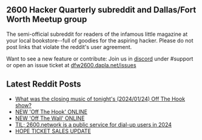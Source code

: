 ## 2600 Hacker Quarterly subreddit and Dallas/Fort Worth Meetup group
The semi-official subreddit for readers of the infamous little magazine at your local bookstore--full of goodies for the aspiring hacker. Please do not post links that violate the reddit's user agreement.

Want to see a new feature or contribute: 
Join us in [discord](https://dfw2600.dapla.net/chat) under #support or open an issue ticket at [dfw2600.dapla.net/issues](https://dfw2600.dapla.net/issues)

## Latest Reddit Posts
<!-- BLOG-POST-LIST:START -->
- [What was the closing music of tonight's (2024/01/24) Off The Hook show?](https://www.reddit.com/r/2600/comments/19f3ic4/what_was_the_closing_music_of_tonights_20240124/)
- [NEW 'Off The Hook' ONLINE](https://2600.com/hook/24-01-2024)
- [NEW 'Off The Wall' ONLINE](https://2600.com/wall/23-01-2024)
- [TIL; 2600.network is a public service for dial-up users in 2024](https://www.reddit.com/r/2600/comments/19bz4qm/til_2600network_is_a_public_service_for_dialup/)
- [HOPE TICKET SALES UPDATE](https://2600.com/content/hope-ticket-sales-update)
<!-- BLOG-POST-LIST:END -->
